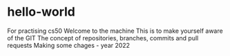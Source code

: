 # hello-world
For practising cs50 
Welcome to the machine
This is to make yourself aware of the GIT
The concept of repositories, branches, commits and pull requests
Making some chages - year 2022
